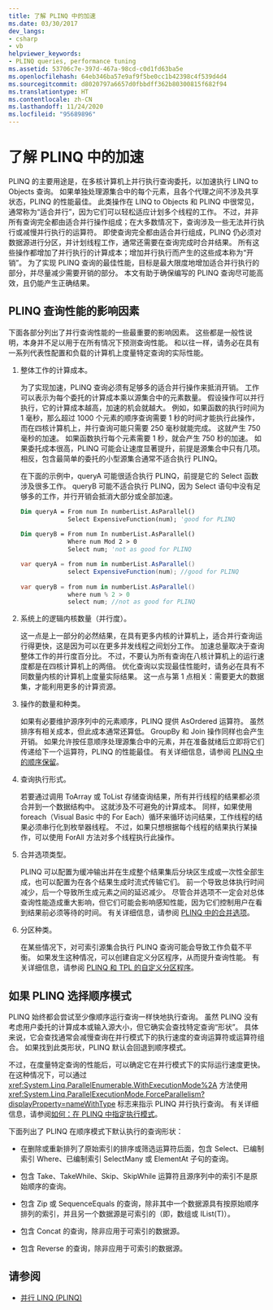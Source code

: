 ```yaml
---
title: 了解 PLINQ 中的加速
ms.date: 03/30/2017
dev_langs:
- csharp
- vb
helpviewer_keywords:
- PLINQ queries, performance tuning
ms.assetid: 53706c7e-397d-467a-98cd-c0d1fd63ba5e
ms.openlocfilehash: 64eb346ba57e9af9f5be0cc1b42398c4f539d4d4
ms.sourcegitcommit: d8020797a6657d0fbbdff362b80300815f682f94
ms.translationtype: HT
ms.contentlocale: zh-CN
ms.lasthandoff: 11/24/2020
ms.locfileid: "95689896"
---
```

# <a name="understanding-speedup-in-plinq"></a>了解 PLINQ 中的加速

PLINQ 的主要用途是，在多核计算机上并行执行查询委托，以加速执行 LINQ to Objects 查询。 如果单独处理源集合中的每个元素，且各个代理之间不涉及共享状态，PLINQ 的性能最佳。 此类操作在 LINQ to Objects 和 PLINQ 中很常见，通常称为“适合并行”，因为它们可以轻松适应计划多个线程的工作。 不过，并非所有查询完全都由适合并行操作组成；在大多数情况下，查询涉及一些无法并行执行或减慢并行执行的运算符。 即使查询完全都由适合并行组成，PLINQ 仍必须对数据源进行分区，并计划线程工作，通常还需要在查询完成时合并结果。 所有这些操作都增加了并行执行的计算成本；增加并行执行而产生的这些成本称为“开销”。 为了实现 PLINQ 查询的最佳性能，目标是最大限度地增加适合并行执行的部分，并尽量减少需要开销的部分。 本文有助于确保编写的 PLINQ 查询尽可能高效，且仍能产生正确结果。  
  
## <a name="factors-that-impact-plinq-query-performance"></a>PLINQ 查询性能的影响因素  

 下面各部分列出了并行查询性能的一些最重要的影响因素。 这些都是一般性说明，本身并不足以用于在所有情况下预测查询性能。 和以往一样，请务必在具有一系列代表性配置和负载的计算机上度量特定查询的实际性能。  
  
1. 整体工作的计算成本。  
  
     为了实现加速，PLINQ 查询必须有足够多的适合并行操作来抵消开销。 工作可以表示为每个委托的计算成本乘以源集合中的元素数量。 假设操作可以并行执行，它的计算成本越高，加速的机会就越大。 例如，如果函数的执行时间为 1 毫秒，那么超过 1000 个元素的顺序查询需要 1 秒的时间才能执行此操作，而在四核计算机上，并行查询可能只需要 250 毫秒就能完成。 这就产生 750 毫秒的加速。 如果函数执行每个元素需要 1 秒，就会产生 750 秒的加速。 如果委托成本很高，PLINQ 可能会让速度显著提升，前提是源集合中只有几项。 相反，包含最简单的委托的小型源集合通常不适合执行 PLINQ。  
  
     在下面的示例中，queryA 可能很适合执行 PLINQ，前提是它的 Select 函数涉及很多工作。 queryB 可能不适合执行 PLINQ，因为 Select 语句中没有足够多的工作，并行开销会抵消大部分或全部加速。  
  
    ```vb  
    Dim queryA = From num In numberList.AsParallel()  
                 Select ExpensiveFunction(num); 'good for PLINQ  
  
    Dim queryB = From num In numberList.AsParallel()  
                 Where num Mod 2 > 0  
                 Select num; 'not as good for PLINQ  
    ```  
  
    ```csharp  
    var queryA = from num in numberList.AsParallel()  
                 select ExpensiveFunction(num); //good for PLINQ  
  
    var queryB = from num in numberList.AsParallel()  
                 where num % 2 > 0  
                 select num; //not as good for PLINQ  
    ```  
  
2. 系统上的逻辑内核数量（并行度）。  
  
     这一点是上一部分的必然结果，在具有更多内核的计算机上，适合并行查询运行得更快，这是因为可以在更多并发线程之间划分工作。 加速总量取决于查询整体工作的并行度百分比。 不过，不要认为所有查询在八核计算机上的运行速度都是在四核计算机上的两倍。 优化查询以实现最佳性能时，请务必在具有不同数量内核的计算机上度量实际结果。 这一点与第 1 点相关：需要更大的数据集，才能利用更多的计算资源。  
  
3. 操作的数量和种类。  
  
     如果有必要维护源序列中的元素顺序，PLINQ 提供 AsOrdered 运算符。 虽然排序有相关成本，但此成本通常还算低。 GroupBy 和 Join 操作同样也会产生开销。 如果允许按任意顺序处理源集合中的元素，并在准备就绪后立即将它们传递给下一个运算符，PLINQ 的性能最佳。 有关详细信息，请参阅 [PLINQ 中的顺序保留](order-preservation-in-plinq.md)。  
  
4. 查询执行形式。  
  
     若要通过调用 ToArray 或 ToList 存储查询结果，所有并行线程的结果都必须合并到一个数据结构中。 这就涉及不可避免的计算成本。 同样，如果使用 foreach（Visual Basic 中的 For Each）循环来循环访问结果，工作线程的结果必须串行化到枚举器线程。 不过，如果只想根据每个线程的结果执行某操作，可以使用 ForAll 方法对多个线程执行此操作。  
  
5. 合并选项类型。  
  
     PLINQ 可以配置为缓冲输出并在生成整个结果集后分块区生成或一次性全部生成，也可以配置为在各个结果生成时流式传输它们。 前一个导致总体执行时间减少，后一个导致所生成元素之间的延迟减少。  尽管合并选项不一定会对总体查询性能造成重大影响，但它们可能会影响感知性能，因为它们控制用户在看到结果前必须等待的时间。 有关详细信息，请参阅 [PLINQ 中的合并选项](merge-options-in-plinq.md)。  
  
6. 分区种类。  
  
     在某些情况下，对可索引源集合执行 PLINQ 查询可能会导致工作负载不平衡。 如果发生这种情况，可以创建自定义分区程序，从而提升查询性能。 有关详细信息，请参阅 [PLINQ 和 TPL 的自定义分区程序](custom-partitioners-for-plinq-and-tpl.md)。  
  
## <a name="when-plinq-chooses-sequential-mode"></a>如果 PLINQ 选择顺序模式  

 PLINQ 始终都会尝试至少像顺序运行查询一样快地执行查询。 虽然 PLINQ 没有考虑用户委托的计算成本或输入源大小，但它确实会查找特定查询“形状”。 具体来说，它会查找通常会减慢查询在并行模式下的执行速度的查询运算符或运算符组合。 如果找到此类形状，PLINQ 默认会回退到顺序模式。  
  
 不过，在度量特定查询的性能后，可以确定它在并行模式下的实际运行速度更快。 在这种情况下，可以通过 <xref:System.Linq.ParallelEnumerable.WithExecutionMode%2A> 方法使用 <xref:System.Linq.ParallelExecutionMode.ForceParallelism?displayProperty=nameWithType> 标志来指示 PLINQ 并行执行查询。 有关详细信息，请参阅[如何：在 PLINQ 中指定执行模式](how-to-specify-the-execution-mode-in-plinq.md)。  
  
 下面列出了 PLINQ 在顺序模式下默认执行的查询形状：  
  
- 在删除或重新排列了原始索引的排序或筛选运算符后面，包含 Select、已编制索引 Where、已编制索引 SelectMany 或 ElementAt 子句的查询。  
  
- 包含 Take、TakeWhile、Skip、SkipWhile 运算符且源序列中的索引不是原始顺序的查询。  
  
- 包含 Zip 或 SequenceEquals 的查询，除非其中一个数据源具有按原始顺序排列的索引，并且另一个数据源是可索引的（即，数组或 IList(T)）。  
  
- 包含 Concat 的查询，除非应用于可索引的数据源。  
  
- 包含 Reverse 的查询，除非应用于可索引的数据源。  
  
## <a name="see-also"></a>请参阅

- [并行 LINQ (PLINQ)](introduction-to-plinq.md)
